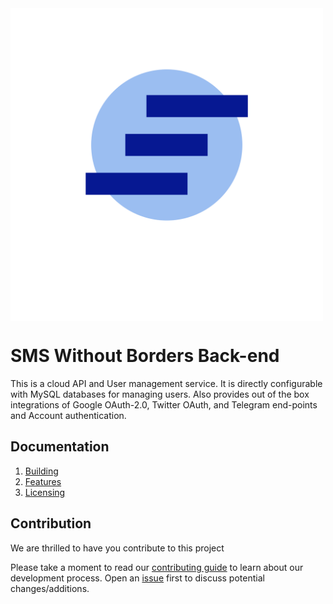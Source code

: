 <img src="https://github.com/smswithoutborders/SMSWithoutBorders-Resources/raw/master/multimedia/img/swob_logo_icon.png" width="500px" align="middle">

#  SMS Without Borders Back-end

This is a cloud API and User management service. It is directly configurable with MySQL databases for managing users. Also provides out of the box integrations of Google OAuth-2.0, Twitter OAuth, and Telegram end-points and Account authentication.  

## Documentation
1. [Building](docs/CONFIGURATIONS.md)
2. [Features](docs/FEATURES.md)
3. [Licensing](LICENSE)

## Contribution
We are thrilled to have you contribute to this project 

Please take a moment to read our [contributing guide](docs/CONTRIBUTING.md) to learn about our development process.
Open an [issue](https://github.com/smswithoutborders/SMSwithoutborders-BE/issues) first to discuss potential changes/additions.
